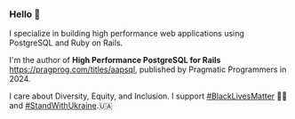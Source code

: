 ### Hello 👋

I specialize in building high performance web applications using PostgreSQL and Ruby on Rails.

I'm the author of **High Performance PostgreSQL for Rails** <https://pragprog.com/titles/aapsql>, published by Pragmatic Programmers in 2024.

I care about Diversity, Equity, and Inclusion. I support [#BlackLivesMatter](https://twitter.com/hashtag/BlackLivesMatter) ✊🏿 and [#StandWithUkraine](https://twitter.com/hashtag/StandWithUkraine).🇺🇦


